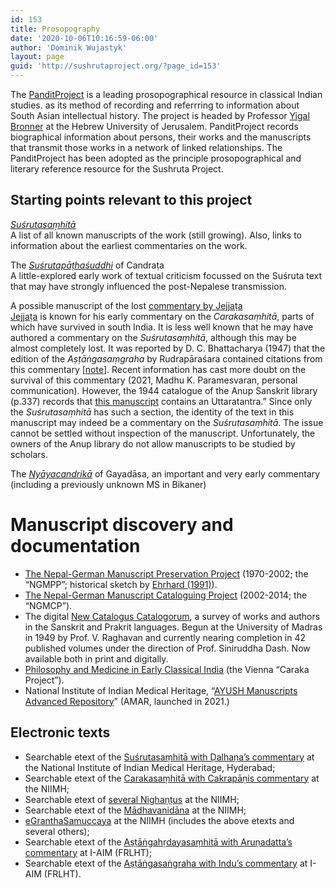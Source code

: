 ```yaml
---
id: 153
title: Prosopography
date: '2020-10-06T10:16:59-06:00'
author: 'Dominik Wujastyk'
layout: page
guid: 'http://sushrutaproject.org/?page_id=153'
---
```


The [PanditProject](http://panditproject.org) is a leading prosopographical resource in classical Indian studies. as its method of recording and referrring to information about South Asian intellectual history. The project is headed by Professor [Yigal Bronner](http://yigalbronner.huji.ac.il/) at the Hebrew University of Jerusalem. PanditProject records biographical information about persons, their works and the manuscripts that transmit those works in a network of linked relationships. The PanditProject has been adopted as the principle prosopographical and literary reference resource for the Sushruta Project.

## Starting points relevant to this project

[*Suśrutasaṃhitā*](https://www.panditproject.org/entity/42004/work)  
A list of all known manuscripts of the work (still growing). Also, links to information about the earliest commentaries on the work.

The [*Suśrutapāṭhaśuddhi*](https://www.panditproject.org/entity/108174/work) of Candraṭa  
A little-explored early work of textual criticism focussed on the Suśruta text that may have strongly influenced the post-Nepalese transmission.

A possible manuscript of the lost [commentary by Jejjaṭa](https://www.panditproject.org/entity/108209/work)  
[Jejjaṭa](https://www.panditproject.org/entity/40830/person) is known for his early commentary on the *Carakasaṃhitā*, parts of which have survived in south India. It is less well known that he may have authored a commentary on the *Suśrutasaṃhitā*, although this may be almost completely lost. It was reported by D. C. Bhattacharya (1947) that the edition of the *Aṣṭāṅgasaṃgraha* by Rudrapāraśara contained citations from this commentary \[[note](https://www.panditproject.org/entity/108209/work)\]. Recent information has cast more doubt on the survival of this commentary (2021, Madhu K. Paramesvaran, personal communication). However, the 1944 catalogue of the Anup Sanskrit library (p.337) records that [this manuscript](https://www.panditproject.org/entity/108211/manuscript) contains an Uttaratantra.” Since only the *Suśrutasaṃhitā* has such a section, the identity of the text in this manuscript may indeed be a commentary on the *Suśrutasaṃhitā*. The issue cannot be settled without inspection of the manuscript. Unfortunately, the owners of the Anup library do not allow manuscripts to be studied by scholars.

The [*Nyāyacandrikā*](https://www.panditproject.org/entity/108025/work) of Gayadāsa, an important and very early commentary (including a previously unknown MS in Bikaner)

# Manuscript discovery and documentation

- [The Nepal-German Manuscript Preservation Project](https://www.aai.uni-hamburg.de/en/forschung/ngmcp/history/about-ngmpp.html) (1970-2002; the “NGMPP”; historical sketch by [Ehrhard (1991)](http://himalaya.socanth.cam.ac.uk/collections/journals/ebhr/pdf/EBHR_02_03.pdf)).
- [The Nepal-German Manuscript Cataloguing Project](https://www.aai.uni-hamburg.de/en/forschung/ngmcp) (2002-2014; the “NGMCP”).
- The digital [New Catalogus Catalogorum](https://vmlt.in/ncc), a survey of works and authors in the Sanskrit and Prakrit languages. Begun at the University of Madras in 1949 by Prof. V. Raghavan and currently nearing completion in 42 published volumes under the direction of Prof. Siniruddha Dash. Now available both in print and digitally.
- [Philosophy and Medicine in Early Classical India](https://www.istb.univie.ac.at/caraka/) (the Vienna “Caraka Project”).
- National Institute of Indian Medical Heritage, “[AYUSH Manuscripts Advanced Repository](https://niimh.nic.in/amar/)” (AMAR, launched in 2021.)

## Electronic texts

- Searchable etext of the [Suśrutasaṃhitā with Ḍalhaṇa’s commentary](https://niimh.nic.in/ebooks/esushruta/index.php) at the National Institute of Indian Medical Heritage, Hyderabad;
- Searchable etext of the [Carakasaṃhitā with Cakrapāṇis commentary](https://niimh.nic.in/ebooks/ecaraka/index.php) at the NIIMH;
- Searchable etext of [several Nighaṇṭus](https://niimh.nic.in/ebooks/e-Nighantu/index.php) at the NIIMH;
- Searchable etext of the [Mādhavanidāna](https://niimh.nic.in/ebooks/madhavanidana/index.php) at the NIIMH;
- [eGranthaSamuccaya](http://ccras.res.in/ccras_ebooks/) at the NIIMH (includes the above etexts and several others);
- Searchable etext of the [Aṣṭāṅgahṛdayasaṃhitā with Aruṇadatta’s commentary](https://vedotpatti.in/samhita/Vag/ehrudayam/?mod=search) at I-AIM (FRLHT);
- Searchable etext of the [Aṣṭāṅgasaṅgraha with Indu’s commentary](https://vedotpatti.in/samhita/Vag/esangraha/?mod=search) at I-AIM (FRLHT).